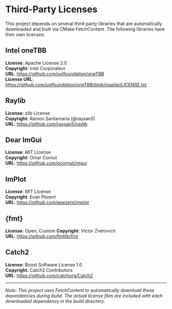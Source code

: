 # Third-Party Licenses

This project depends on several third-party libraries that are automatically downloaded and built via CMake FetchContent. The following libraries have their own licenses:

## Intel oneTBB

**License**: Apache License 2.0  
**Copyright**: Intel Corporation  
**URL**: https://github.com/uxlfoundation/oneTBB  
**License URL**: https://github.com/uxlfoundation/oneTBB/blob/master/LICENSE.txt

## Raylib

**License**: zlib License  
**Copyright**: Ramon Santamaria (@raysan5)  
**URL**: https://github.com/raysan5/raylib

## Dear ImGui

**License**: MIT License  
**Copyright**: Omar Cornut  
**URL**: https://github.com/ocornut/imgui

## ImPlot

**License**: MIT License  
**Copyright**: Evan Pezent  
**URL**: https://github.com/epezent/implot

## {fmt}

**License**: Open, Custom 
**Copyright**: Victor Zverovich  
**URL**: https://github.com/fmtlib/fmt

## Catch2

**License**: Boost Software License 1.0  
**Copyright**: Catch2 Contributors  
**URL**: https://github.com/catchorg/Catch2

---

*Note: This project uses FetchContent to automatically download these dependencies during build. The actual license files are included with each downloaded dependency in the build directory.*
